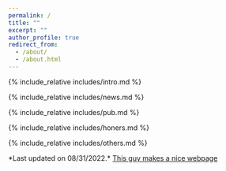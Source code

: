 ```yaml
---
permalink: /
title: ""
excerpt: ""
author_profile: true
redirect_from: 
  - /about/
  - /about.html
---
```


<span class='anchor' id='about-me'></span>
{% include_relative includes/intro.md %}

{% include_relative includes/news.md %}

{% include_relative includes/pub.md %}

{% include_relative includes/honers.md %}

{% include_relative includes/others.md %}


<footer>*Last updated on 08/31/2022.*  
<a href="https://img.shields.io/github/stars/RayeRen/acad-homepage.github.io?style=social">This guy makes a nice webpage</a> 
</footer>


